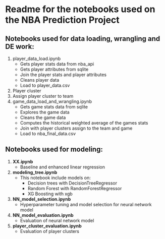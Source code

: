 # Readme for the notebooks used on the NBA Prediction Project


## Notebooks used for data loading, wrangling and DE work:
1. player_data_load.ipynb
   - Gets player stats data from nba_api
   - Gets player attributes from sqlite
   - Join the player stats and player attributes
   - Cleans player data
   - Load to player_data.csv
2. Player cluster
3. Assign player cluster to team 
4. game_data_load_and_wrangling.ipynb
   - Gets game stats data from sqlite
   - Explores the game data
   - Cleans the game data
   - Computes the historical weighted average of the games stats
   - Join with player clusters assign to the team and game 
   - Load to nba_final_data.csv

## Notebooks used for modeling:
1. **XX.ipynb**
   - Baseline and enhanced linear regression
2. **modeling_tree.ipynb**
   - This notebook include models on:    
     - Decision trees with DecisionTreeRegressor
     - Random Forest with RandomForestRegressor
     - XG Boosting with xgb
3. **NN_model_selection.ipynb**
   - Hyperparameter tuning and model selection for neural network model
4. **NN_model_evaluation.ipynb**
   - Evaluation of neural network model
5. **player_cluster_evaluation.ipynb**
   - Evaluation of player clusters 
